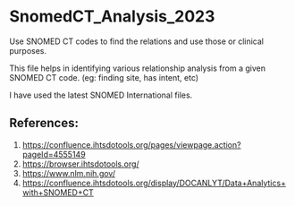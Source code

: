 # SnomedCT_Analysis_2023
Use SNOMED CT codes to find the relations and use those or clinical purposes.

This file helps in identifying various relationship analysis from a given SNOMED CT code. (eg: finding site, has intent, etc)

I have used the latest SNOMED International files.

## References: 

1. https://confluence.ihtsdotools.org/pages/viewpage.action?pageId=4555149
2. https://browser.ihtsdotools.org/
3. https://www.nlm.nih.gov/
4. https://confluence.ihtsdotools.org/display/DOCANLYT/Data+Analytics+with+SNOMED+CT
